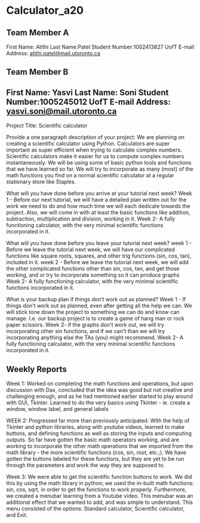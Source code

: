 # Calculator_a20

Team Member A
-------------
First Name: Atithi 
Last Name:Patel	
Student Number:1002413827
UofT E-mail Address: atithi.patel@mail.utoronto.ca


Team Member B
-------------
First Name: Yasvi
Last Name: Soni
Student Number:1005245012
UofT E-mail Address: yasvi.soni@mail.utoronto.ca
--------

Project Title: Scientific calculator 


Provide a one paragraph description of your project:
We are planning on creating a scientific calculator using Python. Calculators are super important as super efficient when trying to calculate complex numbers. Scientific calculators make it easier for us to compute complex numbers instantaneously. We will be using some of basic python tools and functions that we have learned so far. We will try to incorporate as many (most) of the math functions you find on a normal scientific calculator at a regular stationary store like Staples. 


What will you have done before you arrive at your tutorial next week?
Week 1 - Before our next tutorial, we will have a detailed plan written out for the work we need to do and how much time we will each dedicate towards the project. Also, we will come in with at least the basic functions like addition, subtraction, multiplication and division, working in it. 
Week 2-  A fully functioning calculator, with the very minimal scientific functions incorporated in it. 

What will you have done before you leave your tutorial next week?
week 1 - Before we leave the tutorial next week, we will have our complicated functions like square roots, squares, and other trig functions (sin, cos, tan), included in it. 
week 2 - Before we leave the tutorial next week, we will add the other complicated functions other than sin, cos, tan, and get those working, and or try to incorporate something so it can produce graphs  
Week 2-  A fully functioning calculator, with the very minimal scientific functions incorporated in it. 

What is your backup plan if things don’t work out as planned?
Week 1 - If things don't work out as planned, even after getting all the help we can. We will stick tone down the project to something we can do and know can manage. I.e. our backup project is to create a game of hang man or rock paper scissors. 
Week 2- if the graphs don't work out, we will try incorporating other sin functions, and if we can't than we will try incorporating anything else the TAs (you) might recommend. 
Week 2-  A fully functioning calculator, with the very minimal scientific functions incorporated in it. 

Weekly Reports
--------------
Week 1: Worked on completing the math functions and operations, but upon discussion with Dax, concluded that the idea was good but not creative and challenging enough, and as he had mentioned earlier started to play around with GUI, Tkinter. Learned to do the very basics using Tkinter - ie. create a window, window label, and general labels

WEEK 2: Progressed far more than previously anticipated. With the help of Tkinter and python libraries, along with youtube videos, learned to make buttons, and defining functions as well as storing the inputs and computing outputs. So far have gotten the basic math operators working, and are working to incorporate the other math operations that we imported from the math library - the more scientific functions (cos, sin, root, etc.;). We have gotten the buttons labeled for these functions, but they are yet to be run through the parameters and work the way they are supposed to. 
 
Week 3: We were able to get the scientific function buttons to work. We did this by using the math library in python; we used the in-built math functions: sin, cos, sqrt, in order to get the functions to work properly. Furthermore, we created a menubar learning from a Youtube video. This menubar was an additional effect that we wanted to add, and was simple to understand. This menu consisted of the options: Standard calculator, Scientific calculator, and Exit. 


